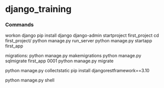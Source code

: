 # django_training

### Commands
workon django
pip install django
django-admin startproject first_project
cd first_project/
python manage.py run_server
python manage.py startapp first_app

migrations:
python manage.py makemigrations
python manage.py sqlmigrate first_app 0001
python manage.py migrate

python manage.py collectstatic
pip install djangorestframework==3.10

python manage.py shell
